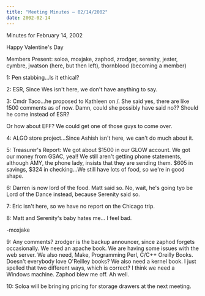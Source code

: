 ```yaml
---
title: "Meeting Minutes – 02/14/2002"
date: 2002-02-14
---
```

Minutes for February 14, 2002 </p><p>
Happy Valentine's Day </p><p>
Members Present:  soloa, moxjake, zaphod, zrodger, serenity, jester, cymbre, jwatson (here, but then left), thornblood (becoming a member) </p><p>
1:  Pen stabbing...Is it ethical? </p><p>
2:  ESR, Since Wes isn't here, we don't have anything to say. </p><p>
3:  Cmdr Taco...he proposed to Kathleen on /.  She said yes, there are like 1500 comments as of now.  Damn, could she possibly have said no??  Should he come instead of ESR? </p><p>
Or how about EFF?  We could get one of those guys to come over. </p><p>
4:  ALGO store project...Since Ashish isn't here, we can't do much about it.   </p><p>
5:  Treasurer's Report:  We got about $1500 in our GLOW account.  We got our money from GSAC, yea!!  We still aren't getting phone statements, although AMY, the phone lady, insists that they are sending them.  $605 in savings, $324 in checking...We still have lots of food, so we're in good shape.   </p><p>
6:  Darren is now lord of the food.  Matt said so.  No, wait, he's going tyo be Lord of the Dance instead, because Serenity said so. </p><p>
7:  Eric isn't here, so we have no report on the Chicago trip.   </p><p>
8:  Matt and Serenity's baby hates me... I feel bad. </p><p>
		-moxjake</p><p>
9:  Any comments?  zrodger is the backup announcer, since zaphod forgets occasionally.  We need an apache book.  We are having some issues with the web server.  We also need, Make, Programming Perl, C/C++ Oreilly Books.  Doesn't everybody love O'Reilley books?  We also need a kernel book.  I just spelled that two different ways, which is correct?  I think we need a Windows machine.  Zaphod blew me off.  Ah well. </p><p>
10:  Soloa will be bringing pricing for storage drawers at the next meeting. </p><p>
</p><p>
</p>
